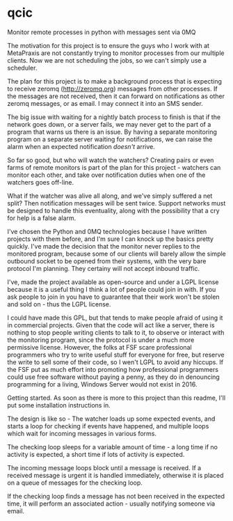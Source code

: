 # qcic
Monitor remote processes in python with messages sent via 0MQ

The motivation for this project is to ensure the guys who I work with at MetaPraxis are not constantly trying to monitor processes from our multiple clients.
Now we are not scheduling the jobs, so we can't simply use a scheduler.

The plan for this project is to make a background process that is expecting to receive zeromq (http://zeromq.org) messages from other processes.
If the messages are not received, then it can forward on notifications as other zeromq messages, or as email. I may connect it into an SMS sender.

The big issue with waiting for a nightly batch process to finish is that if the network goes down, or a server fails, we may never get to the part of a program that warns us there is an issue.
By having a separate monitoring program on a separate server waiting for notifications, we can raise the alarm when an expected notification _doesn't_ arrive.

So far so good, but who will watch the watchers? Creating pairs or even farms of remote monitors is part of the plan for this project - watchers can monitor each other, and take over notification duties when one of the watchers goes off-line.

What if the watcher was alive all along, and we've simply suffered a net split? Then notification messages will be sent twice. Support networks must be designed to handle this eventuality, along with the possibility that a cry for help is a false alarm.


I've chosen the Python and 0MQ technologies because I have written projects with them before, and I'm sure I can knock up the basics pretty quickly.
I've made the decision that the monitor never replies to the monitored program, because some of our clients will barely allow the simple outbound socket to be opened from their systems, with the very bare protocol I'm planning. They certainy will not accept inbound traffic.

I've, made the project available as open-source and under a LGPL license because it is a useful thing I think a lot of people could join in with. If you ask people to join in you have to guarantee that their work won't be stolen and sold on - thus the LGPL license.

I could have made this GPL, but that tends to make people afraid of using it in commercial projects. Given that the code will act like a server, there is nothing to stop people writing clients to talk to it, to observe or interact with the monitoring program, since the protocol is under a much more permissive license. However, the folks at FSF scare professional programmers who try to write useful stuff for everyone for free, but reserve the write to sell some of their code, so I wen't LGPL to avoid any hiccups. If the FSF put as much effort into promoting how professional programmers could use free software without paying a penny, as they do in denouncing programming for a living, Windows Server would not exist in 2016.


Getting started. As soon as there is more to this project than this readme, I'll put some installation instructions in.


The design is like so - The watcher loads up some expected events, and starts a loop for checking if events have happened, and multiple loops which wait for incoming messages in various forms.

The checking loop sleeps for a variable amount of time - a long time if no activity is expected, a short time if lots of activity is expected.

The incoming message loops block until a message is received. If a received message is urgent it is handled immediately, otherwise it is placed on a queue of messages for the checking loop.

If the checking loop finds a message has not been received in the expected time, it will perform an associated action - usually notifying someone via email.
